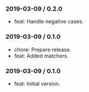 ### 2019-03-09 / 0.2.0

* feat: Handle negative cases.

### 2019-03-09 / 0.1.0

* chore: Prepare release.
* feat: Added matchers.

### 2019-03-09 / 0.1.0

- feat: Initial version.
